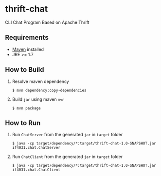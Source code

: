 # thrift-chat
CLI Chat Program Based on Apache Thrift 

## Requirements
 - [Maven](https://maven.apache.org/download.cgi) installed
 - JRE >= 1.7

## How to Build
1. Resolve maven dependency
	 ```
	 $ mvn dependency:copy-dependencies
	 ```
2. Build `jar` using maven `mvn`  

	 ```
	 $ mvn package
	 ```

## How to Run	 
1. Run `ChatServer` from the generated `jar` in `target` folder  

	 ```
	 $ java -cp target/dependency/*:target/thrift-chat-1.0-SNAPSHOT.jar if4031.chat.ChatServer
	 ```
2. Run `ChatClient` from the generated `jar` in `target` folder  

	 ```
	 $ java -cp target/dependency/*:target/thrift-chat-1.0-SNAPSHOT.jar if4031.chat.ChatClient
	 ```